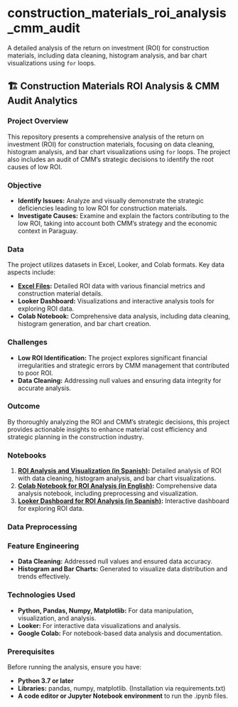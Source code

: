 # construction_materials_roi_analysis_cmm_audit
A detailed analysis of the return on investment (ROI) for construction materials, including data cleaning, histogram analysis, and bar chart visualizations using `for` loops.

## 🏗️ Construction Materials ROI Analysis & CMM Audit Analytics

### Project Overview

This repository presents a comprehensive analysis of the return on investment (ROI) for construction materials, focusing on data cleaning, histogram analysis, and bar chart visualizations using `for` loops. The project also includes an audit of CMM’s strategic decisions to identify the root causes of low ROI.

### Objective

- **Identify Issues:** Analyze and visually demonstrate the strategic deficiencies leading to low ROI for construction materials.
- **Investigate Causes:** Examine and explain the factors contributing to the low ROI, taking into account both CMM’s strategy and the economic context in Paraguay.

### Data

The project utilizes datasets in Excel, Looker, and Colab formats. Key data aspects include:
- **[Excel Files](https://github.com/claraibarzabal-portfolio/construction_materials_roi_analysis_cmm_audit/blob/main/roi_analysis.xlsx):** Detailed ROI data with various financial metrics and construction material details.
- **Looker Dashboard:** Visualizations and interactive analysis tools for exploring ROI data.
- **Colab Notebook:** Comprehensive data analysis, including data cleaning, histogram generation, and bar chart creation.

### Challenges

- **Low ROI Identification:** The project explores significant financial irregularities and strategic errors by CMM management that contributed to poor ROI.
- **Data Cleaning:** Addressing null values and ensuring data integrity for accurate analysis.

### Outcome

By thoroughly analyzing the ROI and CMM’s strategic decisions, this project provides actionable insights to enhance material cost efficiency and strategic planning in the construction industry.

### Notebooks

1. **[ROI Analysis and Visualization (in Spanish)](https://github.com/claraibarzabal-portfolio/construction_materials_roi_analysis_cmm_audit/blob/main/Anal%C3%ADtica_auditor%C3%ADa_CMM_Paraguay_Jun2024.ipynb):** Detailed analysis of ROI with data cleaning, histogram analysis, and bar chart visualizations.
2. **[Colab Notebook for ROI Analysis (in English)](https://github.com/claraibarzabal-portfolio/construction_materials_roi_analysis_cmm_audit/blob/main/roi_analysis_english.ipynb):** Comprehensive data analysis notebook, including preprocessing and visualization.
3. **[Looker Dashboard for ROI Analysis (in Spanish)]((https://github.com/claraibarzabal-portfolio/construction_materials_roi_analysis_cmm_audit/blob/main/Reporte_CMM_Latam_P1_Ene-Abr_P2_Links.pdf)):** Interactive dashboard for exploring ROI data.

### Data Preprocessing

### Feature Engineering

- **Data Cleaning:** Addressed null values and ensured data accuracy.
- **Histogram and Bar Charts:** Generated to visualize data distribution and trends effectively.

### Technologies Used

- **Python, Pandas, Numpy, Matplotlib:** For data manipulation, visualization, and analysis.
- **Looker:** For interactive data visualizations and analysis.
- **Google Colab:** For notebook-based data analysis and documentation.

### Prerequisites

Before running the analysis, ensure you have:

- **Python 3.7 or later**
- **Libraries:** pandas, numpy, matplotlib. (Installation via requirements.txt)
- **A code editor or Jupyter Notebook environment** to run the .ipynb files.

